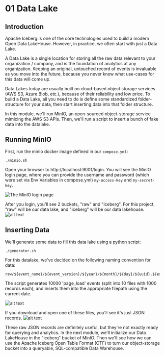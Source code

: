 # 01 Data Lake

## Introduction
Apache Iceberg is one of the core technologies used to build a modern Open Data LakeHouse. However, in practice, we often start with just a Data Lake.

A Data Lake is a single location for storing all the raw data relevant to your organization / company, and is the foundation of analytics at any organization. 
Keeping an original, untouched record of events is invaluable as you move into the future, because you never know what use-cases for this data will come up.

Data Lakes today are usually built on cloud-based object storage services (AWS S3, Azure Blob, etc.), because of their reliability and low price.
To build a Data Lake, all you need to do is define some standardized folder-structure for your data, then start inserting data into that folder structure. 

In this module, we'll run MinIO, an open-sourced object-storage service mimicing the AWS S3 APIs. Then, we'll run a script to insert a bunch of fake data into the datalake. 


## Running MinIO
First, run the minio docker image defined in our `compose.yml`:
```
./minio.sh
```

Open your browser to http://localhost:9001/login. You will see the MinIO login page, where you can provide the username and password (which were set via Env Variables in compose.yml) `my-access-key` and `my-secret-key`.

![The MinIO login page](images/minio-login.png)

After you login, you'll see 2 buckets, "raw" and "iceberg". For this project, "raw" will be our data lake, and "iceberg" will be our data lakehouse.
![alt text](images/minio-buckets.png)

## Inserting Data
We'll generate some data to fill this data lake using a python script:
```
./generator.sh
```

For this datalake, we've decided on the following naming convention for data:
```
raw/${event_name}/${event_version}/${year}/${month}/${day}/${uuid}.${extension}
```

The script generates 10000 'page_load' events (split into 10 files with 1000 records each), and inserts them into the appropriate filepath using the current date.

![alt text](images/minio-data.png)

If you download and open one of these files, you'll see it's just JSON records. 
![alt text](images/jsonl.png)

These raw JSON records are definitely useful, but they're not exactly ready for querying and analytics. In the next module, we'll initialize our Data LakeHouse in the "iceberg" bucket of MinIO. Then we'll see how we can use the Apache Iceberg Open Table Format (OTF) to turn our object-storage bucket into a queryable, SQL-compatible Data Warehouse. 